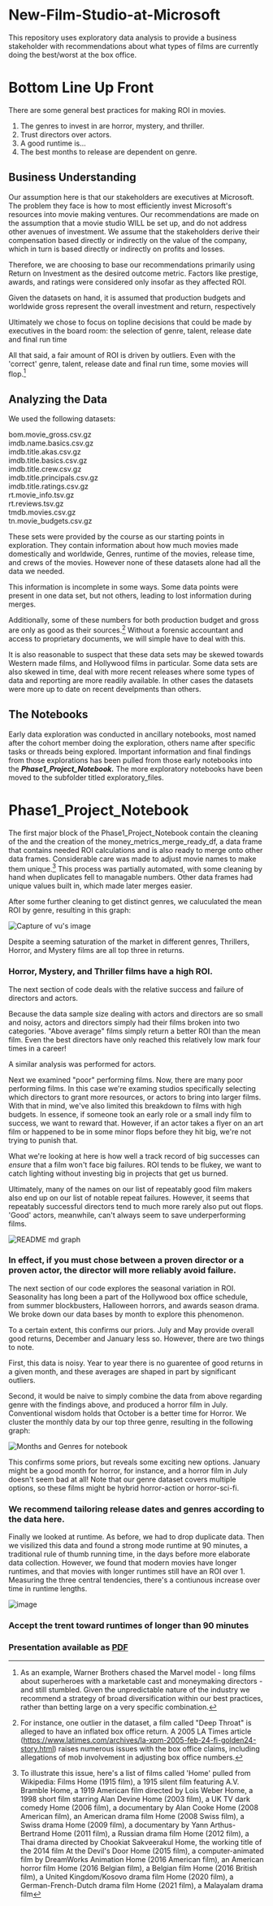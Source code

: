 # New-Film-Studio-at-Microsoft
This repository uses exploratory data analysis to provide a business stakeholder with recommendations about what types of films are currently doing the best/worst at the box office.
 
 
# Bottom Line Up Front
There are some general best practices for making ROI in movies.
1. The genres to invest in are horror, mystery, and thriller.
2. Trust directors over actors.
3. A good runtime is...
4. The best months to release are dependent on genre.
 
 
## Business Understanding
 
Our assumption here is that our stakeholders are executives at Microsoft. The problem they face is how to most efficiently invest Microsoft's resources into movie making ventures. Our recommendations are made on the assumption that a movie studio WILL be set up, and do not address other avenues of investment. We assume that the stakeholders derive their compensation based directly or indirectly on the value of the company, which in turn is based directly or indirectly on profits and losses.
 
Therefore, we are choosing to base our recommendations primarily using Return on Investment as the desired outcome metric. Factors like prestige, awards, and ratings were considered only insofar as they affected ROI.

Given the datasets on hand, it is assumed that production budgets and worldwide gross represent the overall investment and return, respectively

Ultimately we chose to focus on topline decisions that could be made by executives in the board room: the selection of genre, talent, release date and final run time

All that said, a fair amount of ROI is driven by outliers. Even with the 'correct' genre, talent, release date and final run time, some movies will flop.[^1]
  

## Analyzing the Data
We used the following datasets:

bom.movie_gross.csv.gz \
imdb.name.basics.csv.gz \
imdb.title.akas.csv.gz \
imdb.title.basics.csv.gz  \
imdb.title.crew.csv.gz  \
imdb.title.principals.csv.gz  \
imdb.title.ratings.csv.gz  \
rt.movie_info.tsv.gz \
rt.reviews.tsv.gz  \
tmdb.movies.csv.gz  \
tn.movie_budgets.csv.gz 
 
These sets were provided by the course as our starting points in exploration.  They contain information about how much movies made domestically and worldwide, Genres, runtime of the movies, release time, and crews of the movies. However none of these datasets alone had all the data we needed.
 
This information is incomplete in some ways. Some data points were present in one data set, but not others, leading to lost information during merges.
 
Additionally, some of these numbers for both production budget and gross are only as good as their sources.[^2] Without a forensic accountant and access to proprietary documents, we will simple have to deal with this.
 
It is also reasonable to suspect that these data sets may be skewed towards Western made films, and Hollywood films in particular. Some data sets are also skewed in time, deal with more recent releases where some types of data and reporting are more readily available. In other cases the datasets were more up to date on recent develpments than others.

## The Notebooks 

Early data exploration was conducted in ancillary notebooks, most named after the cohort member doing the exploration, others name after specific tasks or threads being explored. Important information and final findings from those explorations has been pulled from those early notebooks into the __*Phase1_Project_Notebook.*__ The more exploratory notebooks have been moved to the subfolder titled exploratory_files.

# Phase1_Project_Notebook 

The first major block of the Phase1_Project_Notebook contain the cleaning of the and the creation of the money_metrics_merge_ready_df, a data frame that contains needed ROI calculations and is also ready to merge onto other data frames. Considerable care was made to adjust movie names to make them unique.[^bignote]  This process was partially automated, with some cleaning by hand when duplicates fell to managable numbers. Other data frames had unique values built in, which made later merges easier.


After some further cleaning to get distinct genres, we caluculated  the mean ROI by genre, resulting in this graph:

![Capture of vu's image](https://user-images.githubusercontent.com/85522002/139455988-a41bcadd-8213-4892-92d8-b34c5b661289.PNG)

Despite a seeming saturation of the market in different genres, Thrillers, Horror, and Mystery films are all top three in returns. 

### Horror, Mystery, and Thriller films have a high ROI.


The next section of code deals with the relative success and failure of directors and actors.

Because the data sample size dealing with actors and directors are so small and noisy, actors and directors simply had their films broken into two categories. "Above average" films simply return a better ROI than the mean film. Even the best directors have only reached this relatively low mark four times in a career!

A similar analysis was performed for actors.


Next we examined "poor" performing films. Now, there are many poor performing films. In this case we're examing studios specifically selecting which directors to grant more resources, or actors to bring into larger films. With that in mind, we've also limited this breakdown to films with high budgets. In essence, if someone took an early role or a small indy film to success, we want to reward that. However, if an actor takes a flyer on an art film or happened to be in some minor flops before they hit big, we're not trying to punish that.

What we're looking at here is how well a track record of big successes can *ensure* that a film won't face big failures. ROI tends to be flukey, we want to catch lighting without investing big in projects that get us burned.

Ultimately, many of the names on our list of repeatably good film makers also end up on our list of notable repeat failures. However, it seems that repeatably successful directors tend to much more rarely also put out flops. 'Good' actors, meanwhile, can't always seem to save underperforming films.

![README md graph](https://user-images.githubusercontent.com/81991136/139350135-0d5755b3-294f-48fd-bc84-cb51964ad818.png)

### In effect, if you must chose between a proven director or a proven actor, the director will more reliably avoid failure.

The next section of our code explores the seasonal variation in ROI. Seasonality has long been a part of the Hollywood box office schedule, from summer blockbusters, Halloween horrors, and awards season drama. We broke down our data bases by month to explore this phenomenon.

To a certain extent, this confirms our priors. July and May provide overall good returns, December and January less so.  However, there are two things to note. 

First, this data is noisy. Year to year there is no guarentee of good returns in a given month, and these averages are shaped in part by significant outliers.

Second, it would be naive to simply combine the data from above regarding genre with the findings above, and produced a horror film in July. Conventional wisdom holds that October is a better time for Horror. We cluster the monthly data by our top three genre, resulting in the following graph: 

![Months and Genres for notebook](https://user-images.githubusercontent.com/85522002/139470777-b359ad2e-4a9e-4f08-a41d-f3dea21a26ac.png)

This confirms some priors, but reveals some exciting new options. January might be a good month for horror, for instance, and a horror film in July doesn't seem bad at all! Note that our genre dataset covers multiple options, so these films might be hybrid horror-action or horror-sci-fi.

### We recommend tailoring release dates and genres according to the data here.

Finally we looked at runtime. As before, we had to drop duplicate data. Then we visilized this data and found a strong mode runtime at 90 minutes, a traditional rule of thumb running time, in the days before more elaborate data collection.  However, we found that modern movies have longer runtimes, and that movies with longer runtimes still have an ROI over 1.
Measuring the three central tendencies, there's a contiunous increase over time in runtime lengths. 


![image](https://user-images.githubusercontent.com/85522002/139456986-99b32a76-c5cf-4d7e-8c49-2f67a8771ec1.png)

### Accept the trent toward runtimes of longer than 90 minutes









### Presentation available as [PDF](https://github.com/avbrown/New-Film-Studio-at-Microsoft/blob/main/presentation.pdf)





[^1]: As an example, Warner Brothers chased the Marvel model - long films about superheroes with a marketable cast and moneymaking directors -  and still stumbled. Given the unpredictable nature of the industry we recommend a strategy of broad diversification within our best practices, rather than betting large on a very specific combination.

[^2]: For instance, one outlier in the dataset, a film called "Deep Throat" is alleged to have an inflated box office return. A 2005 LA Times article (https://www.latimes.com/archives/la-xpm-2005-feb-24-fi-golden24-story.html) raises numerous issues with the box office claims, including allegations of mob involvement in adjusting box office numbers.


[^bignote]: To illustrate this issue, here's a list of films called 'Home' pulled from Wikipedia:
Films
    Home (1915 film), a 1915 silent film featuring A.V. Bramble
    Home, a 1919 American film directed by Lois Weber
    Home, a 1998 short film starring Alan Devine
    Home (2003 film), a UK TV dark comedy
    Home (2006 film), a documentary by Alan Cooke
    Home (2008 American film), an American drama film
    Home (2008 Swiss film), a Swiss drama
    Home (2009 film), a documentary by Yann Arthus-Bertrand
    Home (2011 film), a Russian drama film
    Home (2012 film), a Thai drama directed by Chookiat Sakveerakul
    Home, the working title of the 2014 film At the Devil's Door
    Home (2015 film), a computer-animated film by DreamWorks Animation
    Home (2016 American film), an American horror film
    Home (2016 Belgian film), a Belgian film
    Home (2016 British film), a United Kingdom/Kosovo drama film
    Home (2020 film), a German-French-Dutch drama film
    Home (2021 film), a Malayalam drama film
